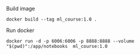 Build image

```
docker build --tag ml_course:1.0 .
```

Run docker

```
docker run -d -p 6006:6006 -p 8888:8888 --volume "$(pwd)":/app/notebooks  ml_course:1.0
```
